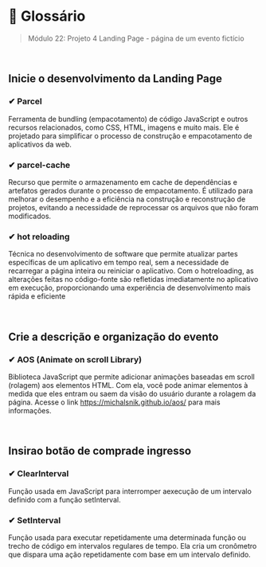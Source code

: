 # 📌 Glossário
> Módulo 22: Projeto 4 Landing Page - página de um evento fictício

<br>

## Inicie o desenvolvimento da Landing Page
### ✔ Parcel
Ferramenta de bundling (empacotamento) de código JavaScript e outros recursos relacionados, como CSS, HTML, imagens e muito mais. Ele é projetado para simplificar o processo de construção e empacotamento de aplicativos da web.

### ✔ parcel-cache
Recurso que permite o armazenamento em cache de dependências e artefatos gerados durante o processo de empacotamento. É utilizado para melhorar o desempenho e a eficiência na construção e reconstrução de projetos, evitando a necessidade de reprocessar os arquivos que não foram modificados.

### ✔ hot reloading
Técnica no desenvolvimento de software que permite atualizar partes específicas de um aplicativo em tempo real, sem a necessidade de recarregar a página inteira ou reiniciar o aplicativo. Com o hotreloading, as alterações feitas no código-fonte são refletidas imediatamente no aplicativo em execução, proporcionando uma experiência de desenvolvimento mais rápida e eficiente

<br>

## Crie a descrição e organização do evento
### ✔ AOS (Animate on scroll Library)
Biblioteca JavaScript que permite adicionar animações baseadas em scroll (rolagem) aos elementos HTML. Com ela, você pode animar elementos à medida que eles entram ou saem da visão do usuário durante a rolagem da página. Acesse o link https://michalsnik.github.io/aos/ para mais informações.

<br>

## Insirao botão de comprade ingresso
### ✔ ClearInterval
Função usada em JavaScript para interromper aexecução de um intervalo definido com a função setInterval.

### ✔ SetInterval
Função usada para executar repetidamente uma determinada função ou trecho de código em intervalos regulares de tempo. Ela cria um cronômetro que dispara uma ação repetidamente com base em um intervalo definido.